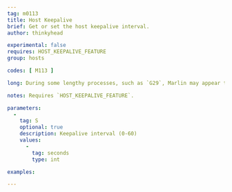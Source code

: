 ```yaml
---
tag: m0113
title: Host Keepalive
brief: Get or set the host keepalive interval.
author: thinkyhead

experimental: false
requires: HOST_KEEPALIVE_FEATURE
group: hosts

codes: [ M113 ]

long: During some lengthy processes, such as `G29`, Marlin may appear to the host to have "gone away." The "host keepalive" feature will send messages to the host when Marlin is busy or waiting for user response so the host won't try to reconnect.

notes: Requires `HOST_KEEPALIVE_FEATURE`.

parameters:
  -
    tag: S
    optional: true
    description: Keepalive interval (0-60)
    values:
      -
        tag: seconds
        type: int

examples:

---
```


